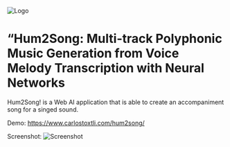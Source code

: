 ![Logo](https://www.carlostoxtli.com/hum2song/assets/images/hum2song.png)

# “Hum2Song: Multi-track Polyphonic Music Generation from Voice Melody Transcription with Neural Networks

Hum2Song! is a Web AI application that is able to create an accompaniment song for a singed sound. 

Demo: https://www.carlostoxtli.com/hum2song/

Screenshot:
![Screenshot](https://www.carlostoxtli.com/hum2song/assets/images/screenshot01.png)

